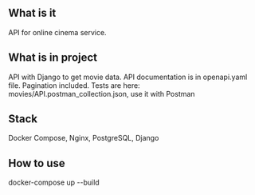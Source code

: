 ## What is it 

API for online cinema service. 

## What is in project

API with Django to get movie data. API documentation is in openapi.yaml file. Pagination included. 
Tests are here: movies/API.postman_collection.json, use it with Postman

## Stack

Docker Compose, Nginx, PostgreSQL, Django

## How to use

docker-compose up --build
